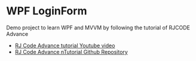 # WPF LoginForm

Demo project to learn WPF and MVVM by following the tutorial of RJCODE Advance 

* [RJ Code Advance tutorial Youtube video](https://www.youtube.com/watch?v=pZGcRHgmn8k&t=0s)
* [RJ Code Advance nTutorial Github Repository](https://github.com/RJCodeAdvance/Login-In-WPF-MVVM-C-Sharp-and-SQL-Server)